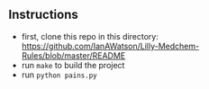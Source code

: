 Instructions
-----------------

- first, clone this repo in this directory: https://github.com/IanAWatson/Lilly-Medchem-Rules/blob/master/README
- run `make` to build the project
- run `python pains.py`